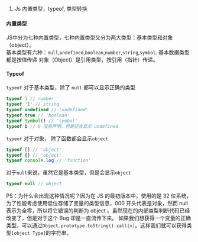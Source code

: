 1.  Js 内置类型，typeof, 类型转换
#### 内置类型
JS中分为七种内置类型，七种内置类型又分为两大类型：基本类型和对象（object）。<br>
基本类型有六种：`null`,`undefined`,`boolean`,`number`,`string`,`symbol`.
基本数据类型都是按值传递
对象（Object）是引用类型，按引用（指针）传递。
#### Typeof
`typeof` 对于基本类型，除了 `null` 都可以显示正确的类型
```js
typeof 1 // number
typeof '1' // string
typeof undefined // 'undefined'
typeof true // 'boolean'
typeof Symbol() // 'symbol'
typeof b // b 没有声明，但是还会显示 undefined
```
`typeof` 对于对象， 除了函数都会显示`object`
```js
typeof [] // 'object'
typeof {} // 'object'
typeof console.log // 'function'
```
对于`null`来说，虽然它是基本类型，但是会显示`object`
```js
typeof null // object
```
PS：为什么会出现这种情况呢？因为在 JS 的最初版本中，使用的是 32 位系统，为了性能考虑使用低位存储了变量的类型信息，000 开头代表是对象，然而 null 表示为全零，所以将它错误的判断为 object 。虽然现在的内部类型判断代码已经改变了，但是对于这个 Bug 却是一直流传下来。
如果我们想获得一个变量的正确类型，可以通过`Object.prototype.toString().call(x)`。这样我们就可以获得类型`[object Type]`的字符串。
